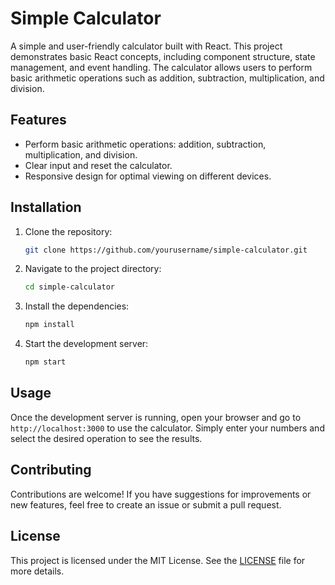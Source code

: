 
# Simple Calculator

A simple and user-friendly calculator built with React. This project demonstrates basic React concepts, including component structure, state management, and event handling. The calculator allows users to perform basic arithmetic operations such as addition, subtraction, multiplication, and division.

## Features

- Perform basic arithmetic operations: addition, subtraction, multiplication, and division.
- Clear input and reset the calculator.
- Responsive design for optimal viewing on different devices.

## Installation

1. Clone the repository:
   ```bash
   git clone https://github.com/yourusername/simple-calculator.git
   ```
2. Navigate to the project directory:
   ```bash
   cd simple-calculator
   ```
3. Install the dependencies:
   ```bash
   npm install
   ```
4. Start the development server:
   ```bash
   npm start
   ```

## Usage

Once the development server is running, open your browser and go to `http://localhost:3000` to use the calculator. Simply enter your numbers and select the desired operation to see the results.

## Contributing

Contributions are welcome! If you have suggestions for improvements or new features, feel free to create an issue or submit a pull request.

## License

This project is licensed under the MIT License. See the [LICENSE](LICENSE) file for more details.
